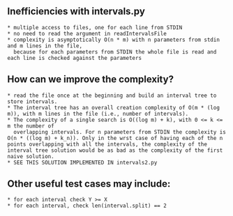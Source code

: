 ## Inefficiencies with intervals.py
	* multiple access to files, one for each line from STDIN
	* no need to read the argument in readIntervalsFile
	* complexity is asymptotically O(n * m) with n parameters from stdin and m lines in the file, 
	  because for each parameters from STDIN the whole file is read and each line is checked against the parameters

## How can we improve the complexity?
	* read the file once at the beginning and build an interval tree to store intervals. 
	* The interval tree has an overall creation complexity of O(m * (log m)), with m lines in the file (i.e., number of intervals).
	* The complexity of a single search is O((log m) + k), with 0 <= k <= m the number of 
	  overlapping intervals. For n parameters from STDIN the complexity is O(n * ((log m) + k_n)). Only in the wrst case of having each of the n points overlapping with all the intervals, the complexity of the interval tree solution would be as bad as the complexity of the first naive solution.
	* SEE THIS SOLUTION IMPLEMENTED IN intervals2.py

## Other useful test cases may include:
	* for each interval check Y >= X
	* for each interval, check len(interval.split) == 2